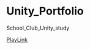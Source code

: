 # Unity_Portfolio
School_Club_Unity_study

[PlayLink](https://ws-peroth.github.io/Unity_Portfolio/)
